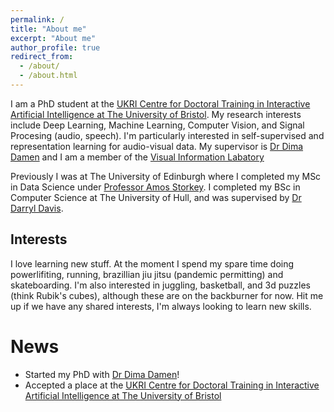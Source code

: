```yaml
---
permalink: /
title: "About me"
excerpt: "About me"
author_profile: true
redirect_from: 
  - /about/
  - /about.html
---
```


I am a PhD student at the [UKRI Centre for Doctoral Training in Interactive Artificial Intelligence at The University of Bristol](http://www.bristol.ac.uk/study/postgraduate/2020/doctoral/phd-interactive-artificial-intelligence/). My research interests include Deep Learning, Machine Learning, Computer Vision, and Signal Procesing (audio, speech). I'm particularly interested in self-supervised and representation learning for audio-visual data. My supervisor is [Dr Dima Damen](http://people.cs.bris.ac.uk/~damen/) and I am a member of the [Visual Information Labatory](https://vilab.blogs.bristol.ac.uk/)

Previously I was at The University of Edinburgh where I completed my MSc in Data Science under [Professor Amos Storkey](https://homepages.inf.ed.ac.uk/amos/). I completed my BSc in Computer Science at The University of Hull, and was supervised by [Dr Darryl Davis](https://www.hull.ac.uk/staff-directory/darryl-davis).

## Interests
I love learning new stuff. At the moment I spend my spare time doing powerlifiting, running, brazillian jiu jitsu (pandemic permitting) and skateboarding. I'm also interested in juggling, basketball, and 3d puzzles (think Rubik's cubes), although these are on the backburner for now. Hit me up if we have any shared interests, I'm always looking to learn new skills. 


# News

* Started my PhD with [Dr Dima Damen](http://people.cs.bris.ac.uk/~damen/)!
* Accepted a place at the [UKRI Centre for Doctoral Training in Interactive Artificial Intelligence at The University of Bristol](http://www.bristol.ac.uk/study/postgraduate/2020/doctoral/phd-interactive-artificial-intelligence/)


